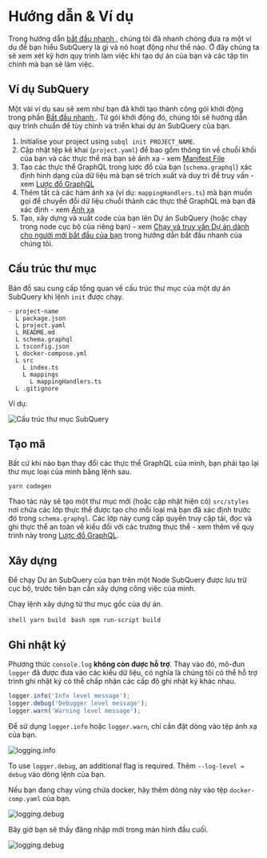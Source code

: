 # Hướng dẫn & Ví dụ

Trong hướng dẫn [ bắt đầu nhanh ](/quickstart/quickstart.md), chúng tôi đã nhanh chóng đưa ra một ví dụ để bạn hiểu SubQuery là gì và nó hoạt động như thế nào. Ở đây chúng ta sẽ xem xét kỹ hơn quy trình làm việc khi tạo dự án của bạn và các tập tin chính mà bạn sẽ làm việc.

## Ví dụ SubQuery

Một vài ví dụ sau sẽ xem như bạn đã khởi tạo thành công gói khởi động trong phần [ Bắt đầu nhanh ](../quickstart/quickstart.md). Từ gói khởi động đó, chúng tôi sẽ hướng dẫn quy trình chuẩn để tùy chỉnh và triển khai dự án SubQuery của bạn.

1. Initialise your project using `subql init PROJECT_NAME`.
2. Cập nhật tệp kê khai (`project.yaml`) để bao gồm thông tin về chuỗi khối của bạn và các thực thể mà bạn sẽ ánh xạ - xem [Manifest File](./manifest.md)
3. Tạo các thực thể GraphQL trong lược đồ của bạn (`schema.graphql`) xác định hình dạng của dữ liệu mà bạn sẽ trích xuất và duy trì để truy vấn - xem [Lược đồ GraphQL](./graphql.md)
4. Thêm tất cả các hàm ánh xạ (ví dụ: `mappingHandlers.ts`) mà bạn muốn gọi để chuyển đổi dữ liệu chuỗi thành các thực thể GraphQL mà bạn đã xác định - xem [Ánh xạ](./mapping.md)
5. Tạo, xây dựng và xuất code của bạn lên Dự án SubQuery (hoặc chạy trong node cục bộ của riêng bạn) - xem [Chạy và truy vấn Dự án dành cho người mới bắt đầu của bạn](./quickstart.md#running-and-querying-your-starter-project) trong hướng dẫn bắt đầu nhanh của chúng tôi.

## Cấu trúc thư mục

Bản đồ sau cung cấp tổng quan về cấu trúc thư mục của một dự án SubQuery khi lệnh `init` được chạy.

```
- project-name
  L package.json
  L project.yaml
  L README.md
  L schema.graphql
  L tsconfig.json
  L docker-compose.yml
  L src
    L index.ts
    L mappings
      L mappingHandlers.ts
  L .gitignore
```

Ví dụ:

![Cấu trúc thư mục SubQuery](/assets/img/subQuery_directory_stucture.png)

## Tạo mã

Bất cứ khi nào bạn thay đổi các thực thể GraphQL của mình, bạn phải tạo lại thư mục loại của mình bằng lệnh sau.

```
yarn codegen
```

Thao tác này sẽ tạo một thư mục mới (hoặc cập nhật hiện có) `src/styles` nơi chứa các lớp thực thể được tạo cho mỗi loại mà bạn đã xác định trước đó trong `schema.graphql`. Các lớp này cung cấp quyền truy cập tải, đọc và ghi thực thể an toàn về kiểu đối với các trường thực thể - xem thêm về quy trình này trong [Lược đồ GraphQL](./graphql.md).

## Xây dựng

Để chạy Dự án SubQuery của bạn trên một Node SubQuery được lưu trữ cục bộ, trước tiên bạn cần xây dựng công việc của mình.

Chạy lệnh xây dựng từ thư mục gốc của dự án.

<CodeGroup> <CodeGroupItem title="YARN" active> ```shell yarn build ``` </CodeGroupItem>
<CodeGroupItem title="NPM"> ```bash npm run-script build ``` </CodeGroupItem> </CodeGroup>

## Ghi nhật ký

Phương thức `console.log` **không còn được hỗ trợ**. Thay vào đó, mô-đun `logger` đã được đưa vào các kiểu dữ liệu, có nghĩa là chúng tôi có thể hỗ trợ trình ghi nhật ký có thể chấp nhận các cấp độ ghi nhật ký khác nhau.

```typescript
logger.info('Info level message');
logger.debug('Debugger level message');
logger.warn('Warning level message');
```

Để sử dụng `logger.info` hoặc `logger.warn`, chỉ cần đặt dòng vào tệp ánh xạ của bạn.

![logging.info](/assets/img/logging_info.png)

To use `logger.debug`, an additional flag is required. Thêm `--log-level = debug` vào dòng lệnh của bạn.

Nếu bạn đang chạy vùng chứa docker, hãy thêm dòng này vào tệp `docker-comp.yaml` của bạn.

![logging.debug](/assets/img/logging_debug.png)

Bây giờ bạn sẽ thấy đăng nhập mới trong màn hình đầu cuối.

![logging.debug](/assets/img/subquery_logging.png)
